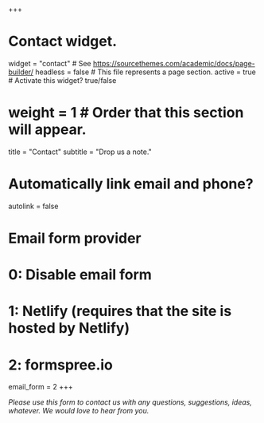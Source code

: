 +++
# Contact widget.
widget = "contact"  # See https://sourcethemes.com/academic/docs/page-builder/
headless = false  # This file represents a page section.
active = true  # Activate this widget? true/false
# weight = 1  # Order that this section will appear.

title = "Contact"
subtitle = "Drop us a note."

# Automatically link email and phone?
autolink = false

# Email form provider
#   0: Disable email form
#   1: Netlify (requires that the site is hosted by Netlify)
#   2: formspree.io
email_form = 2
+++

<em>Please use this form to contact us with any questions, suggestions, ideas, whatever.
We would love to hear from you.</em>

